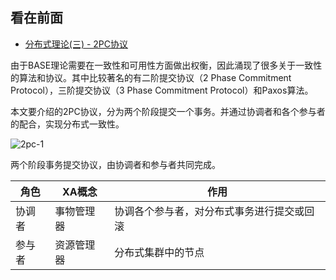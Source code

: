 看在前面
------

* <a href="https://juejin.im/post/6844903621495095309">分布式理论(三) - 2PC协议</a>

由于BASE理论需要在一致性和可用性方面做出权衡，因此涌现了很多关于一致性的算法和协议。其中比较著名的有二阶提交协议（2 Phase Commitment Protocol），三阶提交协议（3 Phase Commitment Protocol）和Paxos算法。

本文要介绍的2PC协议，分为两个阶段提交一个事务。并通过协调者和各个参与者的配合，实现分布式一致性。

![2pc-1]()

两个阶段事务提交协议，由协调者和参与者共同完成。

|  角色   | XA概念  | 作用  |
|  ----  | ----  |----  |
| 协调者  | 事物管理器 |协调各个参与者，对分布式事务进行提交或回滚 |
| 参与者  | 资源管理器 |分布式集群中的节点 |

